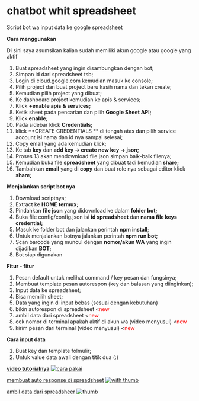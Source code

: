 # chatbot whit spreadsheet

Script bot wa input data ke google spreadsheet

**Cara menggunakan**

Di sini saya asumsikan kalian sudah memiliki akun google atau google yang aktif



1. Buat spreadsheet yang ingin disambungkan dengan bot;
2. Simpan id dari spreadsheet tsb;
3. Login di cloud.google.com kemudian masuk ke console;
4. Pilih project dan buat project baru kasih nama dan tekan create;
5. Kemudian pilih project yang dibuat;
6. Ke dashboard project kemudian ke apis & services;
7. Klick **+enable apis & services;**
8. Ketik sheet pada pencarian dan pilih **Google Sheet API;**
9. Klick **enable;**
10. Pada sidebar klick **Credentials;**
11. klick **CREATE CREDENTIALS ** di tengah atas dan pilih service account isi nama dan id nya sampai selesai;
12. Copy email yang ada kemudian klick;
13. Ke tab **key** dan **add key -> create new key -> json;**
14. Proses 13 akan mendownload file json simpan baik-baik filenya;
15. Kemudian buka file **spreadsheet** yang dibuat tadi kemudian **share;**
16. Tambahkan **email** yang di **copy** dan buat role nya sebagai editor klick **share;**

**Menjalankan script bot nya**



1. Download scriptnya;
2. Extract ke **HOME termux;**
3. Pindahkan **file json** yang didownload ke dalam **folder bot;**
4. Buka file config/config.json isi **id spreadsheet** dan **nama file keys credential;**
5. Masuk ke folder bot dan jalankan perintah **npm install**;
6. Untuk menjalankan botnya jalankan perintah **npm run bot;**
7. Scan barcode yang muncul dengan **nomor/akun WA** yang ingin dijadikan **BOT;**
8. Bot siap digunakan

**Fitur - fitur**



1. Pesan default untuk melihat command / key pesan dan fungsinya;
2. Membuat template pesan autorespon (key dan balasan yang diinginkan);
3. Input data ke spreadsheet;
4. Bisa memilih sheet;
5. Data yang ingin di input bebas (sesuai dengan kebutuhan)
6. bikin autorespon di spreadsheet <<span style="color:red">new</span>
7. ambil data dari spreadsheet <<span style="color:red">new</span>
8. cek nomor di terminal apakah aktif di akun wa (video menyusul) <<span style="color:red">new</span>
9. kirim pesan dari terminal (video menyusul) <<span style="color:red">new</span>

**Cara input data**



1. Buat key dan template folmulir;
2. Untuk value data awali dengan titik dua (:)

[**video tutorialnya**](https://youtu.be/b5GwwbGStHc)
[![cara pakai](http://i3.ytimg.com/vi/b5GwwbGStHc/hqdefault.jpg)](https://youtu.be/b5GwwbGStHc)

[membuat auto response di spreadsheet](https://youtu.be/vZsK3uJJaeA)
[![with thumb](http://i3.ytimg.com/vi/vZsK3uJJaeA/hqdefault.jpg)](https://youtu.be/vZsK3uJJaeA)

[ambil data dari spreadsheer](https://youtu.be/3CyTAIvr354)
[![thumb](http://i3.ytimg.com/vi/3CyTAIvr354/hqdefault.jpg)](https://youtu.be/3CyTAIvr354)